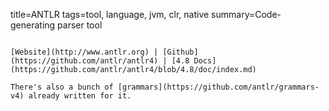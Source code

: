 title=ANTLR
tags=tool, language, jvm, clr, native
summary=Code-generating parser tool
~~~~~~

[Website](http://www.antlr.org) | [Github](https://github.com/antlr/antlr4) | [4.8 Docs](https://github.com/antlr/antlr4/blob/4.8/doc/index.md)

There's also a bunch of [grammars](https://github.com/antlr/grammars-v4) already written for it.

